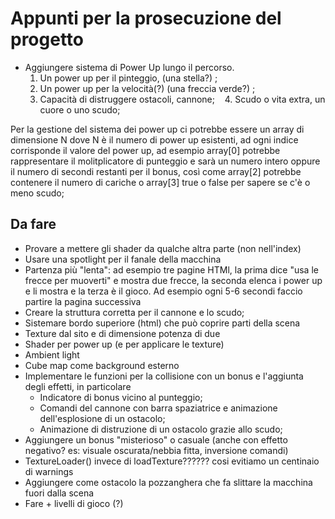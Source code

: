 # Appunti per la prosecuzione del progetto

* Aggiungere sistema di Power Up lungo il percorso.
    1. Un power up per il pinteggio, (una stella?) ;
    2. Un power up per la velocità(?) (una freccia verde?) ;
    3. Capacità di distruggere ostacoli, cannone;
    4. Scudo o vita extra, un cuore o uno scudo;

Per la gestione del sistema dei power up ci potrebbe essere un array di dimensione N dove N è il numero di power up esistenti, ad ogni indice corrisponde il valore del power up, ad esempio array[0] potrebbe rappresentare il molitplicatore di punteggio e sarà un numero intero oppure il numero di secondi restanti per il bonus, così come array[2] potrebbe contenere il numero di cariche o array[3] true o false per sapere se c'è o meno scudo;

## Da fare

* Provare a mettere gli shader da qualche altra parte (non nell'index)
* Usare una spotlight per il fanale della macchina
* Partenza più "lenta": ad esempio tre pagine HTMl, la prima dice "usa le frecce per muoverti" e mostra due frecce, la seconda elenca i power up e li mostra e la terza è il gioco. Ad esempio ogni 5-6 secondi faccio partire la pagina successiva
* Creare la struttura corretta per il cannone e lo scudo;
* Sistemare bordo superiore (html) che può coprire parti della scena
* Texture dal sito e di dimensione potenza di due
* Shader per power up (e per applicare le texture)
* Ambient light
* Cube map come background esterno
* Implementare le funzioni per la collisione con un bonus e l'aggiunta degli effetti, in particolare
  * Indicatore di bonus vicino al punteggio;
  * Comandi del cannone con barra spaziatrice e animazione dell'esplosione di un ostacolo;
  * Animazione di distruzione di un ostacolo grazie allo scudo;
* Aggiungere un bonus "misterioso" o casuale (anche con effetto negativo? es: visuale oscurata/nebbia fitta, inversione comandi)
* TextureLoader() invece di loadTexture?????? cosi evitiamo un centinaio di warnings
* Aggiungere come ostacolo la pozzanghera che fa slittare la macchina fuori dalla scena
* Fare + livelli di gioco (?)
